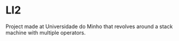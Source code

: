 # LI2
Project made at Universidade do Minho that revolves around a stack machine with multiple operators.
